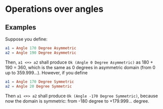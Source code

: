 # Operations over angles

## Examples

Suppose you define:
```elm
a1 = Angle 170 Degree Asymmetric
a2 = Angle 190 Degree Asymmetric
```

Then, `a1 <+> a2` shall produce `Ok (Angle 0 Degree Asymmetric)` as 180 + 190 = 360, which is the same as 0 degrees in asymmetric domain (from 0 up to 359.999...). However, if you define
```elm
a1 = Angle 170 Degree Symmetric
a2 = Angle 20 Degree Symmetric
```

Then `a1 <+> a2` shall produce `Ok (Angle -170 Degree Symmetric)`, because now the domain is symmetric: from -180 degree to +179.999... degree.